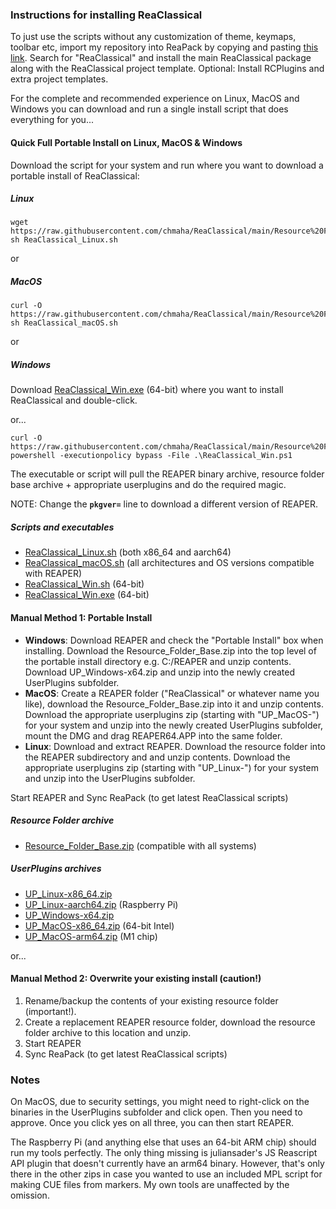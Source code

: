 ### Instructions for installing ReaClassical

To just use the scripts without any customization of theme, keymaps, toolbar etc, import my repository into ReaPack by copying and pasting [this link](https://github.com/chmaha/ReaClassical/raw/main/index.xml). Search for "ReaClassical" and install the main ReaClassical package along with the ReaClassical project template. Optional: Install RCPlugins and extra project templates.

For the complete and recommended experience on Linux, MacOS and Windows you can download and run a single install script that does everything for you...

#### Quick Full Portable Install on Linux, MacOS & Windows

Download the script for your system and run where you want to download a portable install of ReaClassical:
##### Linux
```
wget https://raw.githubusercontent.com/chmaha/ReaClassical/main/Resource%20Folders/ReaClassical_Linux.sh
sh ReaClassical_Linux.sh
```
or
##### MacOS
``` 
curl -O https://raw.githubusercontent.com/chmaha/ReaClassical/main/Resource%20Folders/ReaClassical_macOS.sh
sh ReaClassical_macOS.sh
```
or
##### Windows
Download [ReaClassical_Win.exe](https://raw.githubusercontent.com/chmaha/ReaClassical/main/Resource%20Folders/ReaClassical_Win.exe) (64-bit) where you want to install ReaClassical and double-click.

or...

```
curl -O https://raw.githubusercontent.com/chmaha/ReaClassical/main/Resource%20Folders/ReaClassical_Win.ps1
powershell -executionpolicy bypass -File .\ReaClassical_Win.ps1
```

The executable or script will pull the REAPER binary archive, resource folder base archive + appropriate userplugins and do the required magic.

NOTE: Change the **`pkgver=`** line to download a different version of REAPER.

##### Scripts and executables

- [ReaClassical_Linux.sh](https://raw.githubusercontent.com/chmaha/ReaClassical/main/Resource%20Folders/ReaClassical_Linux.sh) (both x86_64 and aarch64)
- [ReaClassical_macOS.sh](https://raw.githubusercontent.com/chmaha/ReaClassical/main/Resource%20Folders/ReaClassical_macOS.sh) (all architectures and OS versions compatible with REAPER)
- [ReaClassical_Win.sh](https://raw.githubusercontent.com/chmaha/ReaClassical/main/Resource%20Folders/ReaClassical_Win.ps1) (64-bit)
- [ReaClassical_Win.exe](https://raw.githubusercontent.com/chmaha/ReaClassical/main/Resource%20Folders/ReaClassical_Win.exe) (64-bit)

#### Manual Method 1: Portable Install
* __Windows__: Download REAPER and check the "Portable Install" box when installing. Download the Resource_Folder_Base.zip into the top level of the portable install directory e.g. C:/REAPER and unzip contents. Download UP_Windows-x64.zip and unzip into the newly created UserPlugins subfolder.
* __MacOS__: Create a REAPER folder ("ReaClassical" or whatever name you like), download the Resource_Folder_Base.zip into it and unzip contents. Download the appropriate userplugins zip (starting with "UP_MacOS-") for your system and unzip into the newly created UserPlugins subfolder, mount the DMG and drag REAPER64.APP into the same folder.
* __Linux__: Download and extract REAPER. Download the resource folder into the REAPER subdirectory and and unzip contents. Download the appropriate userplugins zip (starting with "UP_Linux-") for your system and unzip into the UserPlugins subfolder.

Start REAPER and Sync ReaPack (to get latest ReaClassical scripts)

##### Resource Folder archive

- [Resource_Folder_Base.zip](https://github.com/chmaha/ReaClassical/blob/main/Resource%20Folders/Resource_Folder_Base.zip) (compatible with all systems)

##### UserPlugins archives

- [UP_Linux-x86_64.zip](https://github.com/chmaha/ReaClassical/raw/main/Resource%20Folders/UserPlugins/UP_Linux-x86_64.zip)
- [UP_Linux-aarch64.zip](https://github.com/chmaha/ReaClassical/raw/main/Resource%20Folders/UserPlugins/UP_Linux-aarch64.zip) (Raspberry Pi)
- [UP_Windows-x64.zip](https://github.com/chmaha/ReaClassical/raw/main/Resource%20Folders/UserPlugins/UP_Windows-x64.zip)
- [UP_MacOS-x86_64.zip](https://github.com/chmaha/ReaClassical/raw/main/Resource%20Folders/UserPlugins/UP_MacOS-x86_64.zip) (64-bit Intel)
- [UP_MacOS-arm64.zip](https://github.com/chmaha/ReaClassical/raw/main/Resource%20Folders/UserPlugins/UP_MacOS-arm64.zip) (M1 chip)



or...

#### Manual Method 2: Overwrite your existing install (caution!)
1. Rename/backup the contents of your existing resource folder (important!).
2. Create a replacement REAPER resource folder, download the resource folder archive to this location and unzip.
3. Start REAPER
4. Sync ReaPack (to get latest ReaClassical scripts)

### Notes

On MacOS, due to security settings, you might need to right-click on the binaries in the UserPlugins subfolder and click open. Then you need to approve. Once you click yes on all three, you can then start REAPER.

The Raspberry Pi (and anything else that uses an 64-bit ARM chip) should run my tools perfectly. The only thing missing is juliansader's JS Reascript API plugin that doesn't currently have an arm64 binary. However, that's only there in the other zips in case you wanted to use an included MPL script for making CUE files from markers. My own tools are unaffected by the omission.



